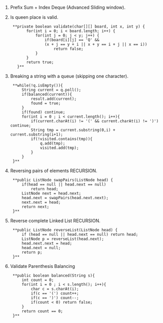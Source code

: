 1. Prefix Sum + Index Deque (Advanced Sliding window).
2. Is queen place is valid.

        **private boolean validate(char[][] board, int x, int y) {
              for(int i = 0; i < board.length; i++) {
                  for(int j = 0; j < y; j++) {
                      if(board[i][j] == 'Q' && 
                      (x + j == y + i || x + y == i + j || x == i))
                          return false;
                  }
              }
              return true;
          }**

3. Breaking a string with a queue (skipping one character).

        **while(!q.isEmpty()){
            String current = q.poll();
            if(balanced(current)){
                result.add(current);
                found = true;
            }
            if(found) continue;
            for(int i = 0 ; i < current.length(); i++){
                if(current.charAt(i) != '(' && current.charAt(i) != ')') continue;
                String tmp = current.substring(0,i) + current.substring(i+1);
                if(!visited.contains(tmp)){
                    q.add(tmp);
                    visited.add(tmp);
                }
            }
        }**

4. Reversing pairs of elements RECURSION.

        **public ListNode swapPairs(ListNode head) {
            if(head == null || head.next == null)
                return head;
            ListNode next = head.next;
            head.next = swapPairs(head.next.next);
            next.next = head;
            return next;
        }**

5. Reverse complete Linked List RECURSION.

        **public ListNode reverseList(ListNode head) {
            if (head == null || head.next == null) return head;
            ListNode p = reverseList(head.next);
            head.next.next = head;
            head.next = null;
            return p;
        }**
         
6. Validate Parenthesis Balancing

        **public boolean balanced(String s){
            int count = 0;
            for(int i = 0 ; i < s.length(); i++){
                char c = s.charAt(i);
                if(c == '(') count++;
                if(c == ')') count--;
                if(count < 0) return false;
            }
            return count == 0;
        }**         